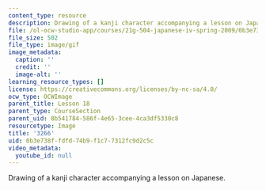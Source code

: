 ```yaml
---
content_type: resource
description: Drawing of a kanji character accompanying a lesson on Japanese.
file: /ol-ocw-studio-app/courses/21g-504-japanese-iv-spring-2009/0b3e738ffdfd74b9f1c77312fc9d2c5c_3266.gif
file_size: 502
file_type: image/gif
image_metadata:
  caption: ''
  credit: ''
  image-alt: ''
learning_resource_types: []
license: https://creativecommons.org/licenses/by-nc-sa/4.0/
ocw_type: OCWImage
parent_title: Lesson 18
parent_type: CourseSection
parent_uid: 8b541784-586f-4e65-3cee-4ca3df5330c8
resourcetype: Image
title: '3266'
uid: 0b3e738f-fdfd-74b9-f1c7-7312fc9d2c5c
video_metadata:
  youtube_id: null
---
```

Drawing of a kanji character accompanying a lesson on Japanese.